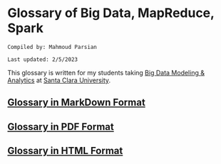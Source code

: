 # Glossary of Big Data, MapReduce, Spark

	Compiled by: Mahmoud Parsian

	Last updated: 2/5/2023

This glossary is written for my students taking 
[Big Data Modeling & Analytics](https://github.com/mahmoudparsian/big-data-mapreduce-course) 
at [Santa Clara University](https://www.scu.edu).


## [Glossary in MarkDown Format](./glossary_of_big_data_and_mapreduce.md)	

## [Glossary in PDF Format](./glossary_of_big_data_and_mapreduce.pdf)

## [Glossary in HTML Format](https://htmlview.glitch.me/?https://github.com/mahmoudparsian/big-data-mapreduce-course/blob/master/slides/glossary/glossary_of_big_data_and_mapreduce.html)













